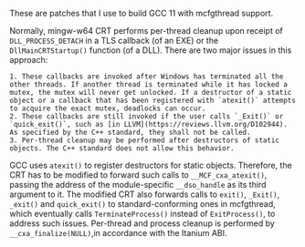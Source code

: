 These are patches that I use to build GCC 11 with mcfgthread support.

Normally, mingw-w64 CRT performs per-thread cleanup upon receipt of `DLL_PROCESS_DETACH` in a TLS callback (of an EXE) or the `DllMainCRTStartup()` function (of a DLL). There are two major issues in this approach:

    1. These callbacks are invoked after Windows has terminated all the other threads. If another thread is terminated while it has locked a mutex, the mutex will never get unlocked. If a destructor of a static object or a callback that has been registered with `atexit()` attempts to acquire the exact mutex, deadlocks can occur.
    2. These callbacks are still invoked if the user calls `_Exit()` or `quick_exit()`, such as [in LLVM](https://reviews.llvm.org/D102944). As specified by the C++ standard, they shall not be called.
    3. Per-thread cleanup may be performed after destructors of static objects. The C++ standard does not allow this behavior.

GCC uses `atexit()` to register destructors for static objects. Therefore, the CRT has to be modified to forward such calls to `__MCF_cxa_atexit()`, passing the address of the module-specific `__dso_handle` as its third argument to it. The modified CRT also forwards calls to `exit()`, `_Exit()`, `_exit()` and `quick_exit()` to standard-conforming ones in mcfgthread, which eventually calls `TerminateProcess()` instead of `ExitProcess()`, to address such issues. Per-thread and process cleanup is performed by `__cxa_finalize(NULL)`,in accordance with the Itanium ABI.
